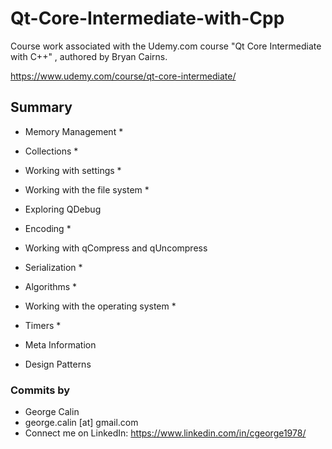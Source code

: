 # Qt-Core-Intermediate-with-Cpp
Course work associated with the Udemy.com course "Qt Core Intermediate with C++" , authored by Bryan Cairns.

https://www.udemy.com/course/qt-core-intermediate/

## Summary
* Memory Management *

* Collections *

* Working with settings *

* Working with the file system *

* Exploring QDebug

* Encoding *

* Working with qCompress and qUncompress

* Serialization *

* Algorithms *

* Working with the operating system *

* Timers *

* Meta Information

* Design Patterns

### Commits by
* George Calin 
* george.calin [at] gmail.com
* Connect me on LinkedIn: https://www.linkedin.com/in/cgeorge1978/
